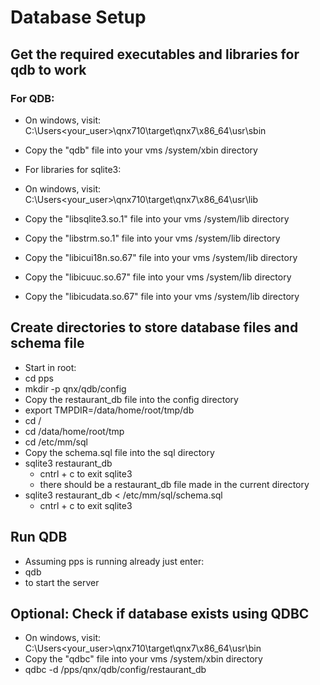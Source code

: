 # Database Setup

## Get the required executables and libraries for qdb to work
### For QDB:
- On windows, visit: C:\Users<your_user>\qnx710\target\qnx7\x86_64\usr\sbin
- Copy the "qdb" file into your vms /system/xbin directory

- For libraries for sqlite3:
- On windows, visit: C:\Users<your_user>\qnx710\target\qnx7\x86_64\usr\lib
- Copy the "libsqlite3.so.1" file into your vms /system/lib directory
- Copy the "libstrm.so.1" file into your vms /system/lib directory
- Copy the "libicui18n.so.67" file into your vms /system/lib directory
- Copy the "libicuuc.so.67" file into your vms /system/lib directory
- Copy the "libicudata.so.67" file into your vms /system/lib directory

## Create directories to store database files and schema file
- Start in root:
- cd pps
- mkdir -p qnx/qdb/config
- Copy the restaurant_db file into the config directory
- export TMPDIR=/data/home/root/tmp/db
- cd /
- cd /data/home/root/tmp
- cd /etc/mm/sql
- Copy the schema.sql file into the sql directory
- sqlite3 restaurant_db
    - cntrl + c to exit sqlite3
    - there should be a restaurant_db file made in the current directory
- sqlite3 restaurant_db < /etc/mm/sql/schema.sql
    - cntrl + c to exit sqlite3

## Run QDB
- Assuming pps is running already just enter:
- qdb
- to start the server

## Optional: Check if database exists using QDBC
- On windows, visit: C:\Users<your_user>\qnx710\target\qnx7\x86_64\usr\bin
- Copy the "qdbc" file into your vms /system/xbin directory
- qdbc -d /pps/qnx/qdb/config/restaurant_db